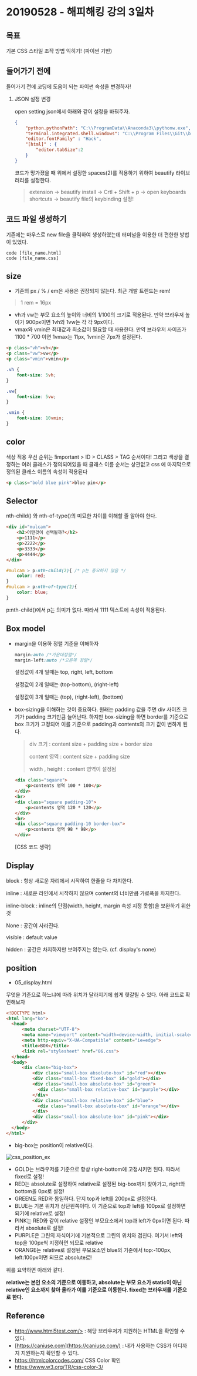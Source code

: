 # 20190528 - 해피해킹 강의 3일차

## 목표

기본 CSS 스타일 조작 방법 익히기! (파이썬 기반)

## 들어가기 전에

들어가기 전에 코딩에 도움이 되는 파이썬 속성을 변경하자!

1. JSON 설정 변경

   open setting json에서 아래와 같이 설정을 바꿔주자. 

   ```json
   {
       "python.pythonPath": "C:\\ProgramData\\Anaconda3\\pythonw.exe",
       "terminal.integrated.shell.windows": "C:\\Program Files\\Git\\bin\\bash.exe",
       "editor.fontFamily" : "Hack",
       "[html]" : {
           "editor.tabSize":2
       }
   }
   ```

   코드가 망가졌을 때 위에서 설정한 spaces(2)를 적용하기 위하여 beautify 라이브러리를 설정한다.

   >extension -> beautify install -> Crtl + Shift + p -> open keyboards shortcuts -> beautify file의 keybinding 설정!

## 코드 파일 생성하기

기존에는 마우스로 new file을 클릭하여 생성하였는데 터미널을 이용한 더 편한한 방법이 있었다.

```
code [file_name.html]
code [file_name.css]
```

## size

- 기존의 px / % / em은 사용은 권장되지 않는다. 최근 개발 트렌드는 rem!

>1 rem = 16px

- vh과 vw는 부모 요소의 높이와 너비의 1/100의 크기로 적용된다. 만약 브라우저 높이가 900px이면 1vh와 1vw는 각 각 9px이다.
- vmax와 vmin은 최대값과 최소값이 필요할 때 사용한다. 만약 브라우저 사이즈가 1100 * 700 이면 1vmax는 11px, 1vmin은 7px가 설정된다.

```html
<p class="vh">vh</p>
<p class="vw">vw</p>
<p class="vmin">vmin</p>
```

```css
.vh {
    font-size: 5vh;
}

.vw{
    font-size: 5vw;
}

.vmin {
    font-size: 10vmin;
}
```

## color

색상 적용 우선 순위는 !important > ID > CLASS > TAG 순서이다! 그리고 색상을 결정하는 여러 클래스가 정의되어있을 때 클래스 이름 순서는 상관없고 css 에 마지막으로 정의된 클래스 이름의 속성이 적용된다

```html
<p class="bold blue pink">blue pin</p>
```

## Selector

nth-child() 와 nth-of-type()의 미묘한 차이를 이해할 줄 알아야 한다.

```html
<div id="mulcam">
    <h2>어떤것이 선택될까?</h2>
    <p>1111</p>
    <p>2222</p>
    <p>3333</p>
    <p>4444</p>
</div>
```

```css
#mulcam > p:nth-child(2){ /* p는 중요하지 않음 */
    color: red;
}
#mulcam > p:nth-of-type(2){
    color: blue;
}
```

p:nth-child()에서 p는 의미가 없다. 따라서 1111 텍스트에 속성이 적용된다.

## Box model

- margin을 이용하 정렬 기준을 이해하자

  ```css
  margin:auto /*가운데정렬*/
  margin-left:auto /*오른쪽 정렬*/
  ```

  설정값이 4개 일때는 top, right, left, bottom

  설정값이 2개 일때는 (top-bottom), (right-left)

  설정값이 3개 일때는 (top), (right-left), (bottom)

- box-sizing을 이해하는 것이 중요하다. 원래는 padding 값을 주면 div 사이즈 크기가 padding 크기만큼 늘어난다. 하지만 box-sizing을 하면 border를 기준으로 box 크기가 고정되어 이를 기준으로 padding과 contents의 크기 값이 변하게 된다. 

  >div 크기 : content size + padding size + border size
  >
  >content 영역 : content size + padding size
  >
  >width , height : content 영역이 설정됨

  ```html
  <div class="square">
      <p>contents 영역 100 * 100</p>
  </div>
  <br>
  <div class="square padding-10">
      <p>contents 영역 120 * 120</p>
  </div>
  <br>
  <div class="square padding-10 border-box">
      <p>contents 영역 98 * 98</p>
  </div>
  ```

  [CSS 코드 생략]

## Display

block : 항상 새로운 자리에서 시작하여 한줄을 다 차지한다.

inline : 새로운 라인에서 시작하지 않으며 content의 너비만큼 가로폭을 차지한다.

inline-block : inline의 단점(width, height, margin 속성 지정 못함)을 보완하기 위한 것

None :  공간이 사라진다.

visible : default value

hidden : 공간은 차지하지만 보여주지는 않는다. (cf. display's none)

## position

- 05_display.html

무엇을 기준으로 하느냐에 따라 위치가 달라지기에 쉽게 헷갈릴 수 있다. 아래 코드로 확인해보자

```html
<!DOCTYPE html>
<html lang="ko">
  <head>
      <meta charset="UTF-8">
      <meta name="viewport" content="width=device-width, initial-scale=1.0">
      <meta http-equiv="X-UA-Compatible" content="ie=edge">
      <title>BOX</title>
      <link rel="stylesheet" href="06.css">
  </head>
  <body>
      <div class="big-box">
          <div class="small-box absolute-box" id="red"></div>
          <div class="small-box fixed-box" id="gold"></div>
          <div class="small-box absolute-box" id="green">
            <div class="small-box relative-box" id="purple"></div>
          </div>
          <div class="small-box relative-box" id="blue">
            <div class="small-box absolute-box" id="orange"></div>
          </div>
          <div class="small-box absolute-box" id="pink"></div>
      </div>
  </body>
</html>
```

- big-box는 position이 relative이다.

![css_position_ex](.\images\css_position_ex.JPG)

- GOLD는 브라우저를 기준으로 항상 right-bottom에 고정시키면 된다. 따라서 fixed로 설정!
- RED는 absolute로 설정하여 relative로 설정된 big-box까지 찾아가고, right와bottom을 0px로 설정!
- GREEN도 RED와 동일하다. 단지 top과 left를 200px로 설정한다.
- BLUE는 기본 위치가 상단왼쪽이다. 이 기준으로 top과 left를 100px로 설정하면 되기에 relative로 설정!
- PINK는 RED와 같이 relative 설정인 부모요소에서 top과 left가 0px이면 된다. 따라서 absolute로 설정!
- PURPLE은 그린의 자식이기에 기본적으로 그린의 위치와 겹친다. 여기서 left와 top을 100px씩 지정하면 되므로 relative
- ORANGE는 relative로 설정된 부모요소인 blue의 기준에서 top:-100px, left:100px이면 되므로 absolute로!

위를 요약하면 아래와 같다.

**relative는 본인 요소의 기준으로 이동하고, absolute는 부모 요소가 static이 아닌 relative인 요소까지 찾아 올라가  이를 기준으로 이동한다.  fixed는 브라우저를 기준으로 한다.** 



## Reference

- http://www.html5test.com/> : 해당 브라우저가 지원하는 HTML을 확인할 수 있다.
- [https://caniuse.com](https://caniuse.com/) : 내가 사용하는 CSS가 어디까지 지원하는지 확인할 수 있다.
- <https://htmlcolorcodes.com/> CSS Color 확인
- https://www.w3.org/TR/css-color-3/

